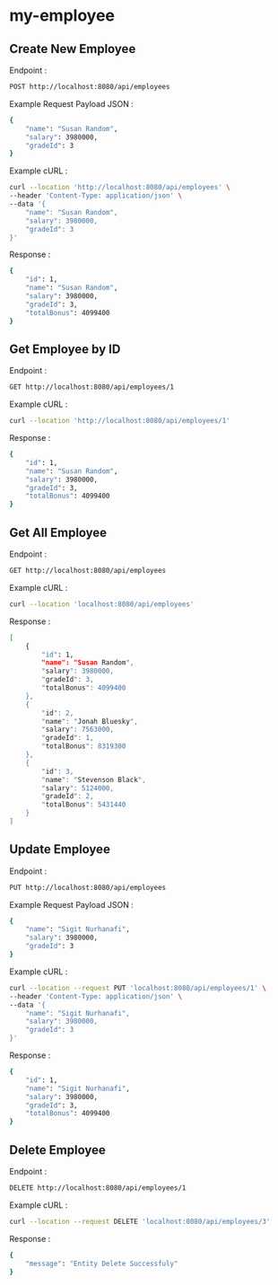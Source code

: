 # my-employee

## Create New Employee
Endpoint :
```bash
POST http://localhost:8080/api/employees
```
Example Request Payload JSON :
```bash
{
    "name": "Susan Random",
    "salary": 3980000,
    "gradeId": 3
}
``` 
Example cURL :
```bash
curl --location 'http://localhost:8080/api/employees' \
--header 'Content-Type: application/json' \
--data '{
    "name": "Susan Random",
    "salary": 3980000,
    "gradeId": 3
}'
```
Response :
```bash
{
    "id": 1,
    "name": "Susan Random",
    "salary": 3980000,
    "gradeId": 3,
    "totalBonus": 4099400
}
```
## Get Employee by ID
Endpoint :
```bash
GET http://localhost:8080/api/employees/1
```
Example cURL :
```bash
curl --location 'http://localhost:8080/api/employees/1'
```
Response :
```bash
{
    "id": 1,
    "name": "Susan Random",
    "salary": 3980000,
    "gradeId": 3,
    "totalBonus": 4099400
}
```
## Get All Employee
Endpoint :
```bash
GET http://localhost:8080/api/employees
```
Example cURL :
```bash
curl --location 'localhost:8080/api/employees'
```
Response :
```bash
[
    {
        "id": 1,
        "name": "Susan Random",
        "salary": 3980000,
        "gradeId": 3,
        "totalBonus": 4099400
    },
    {
        "id": 2,
        "name": "Jonah Bluesky",
        "salary": 7563000,
        "gradeId": 1,
        "totalBonus": 8319300
    },
    {
        "id": 3,
        "name": "Stevenson Black",
        "salary": 5124000,
        "gradeId": 2,
        "totalBonus": 5431440
    }
]
```
## Update Employee
Endpoint :
```bash
PUT http://localhost:8080/api/employees
```
Example Request Payload JSON :
```bash
{
    "name": "Sigit Nurhanafi",
    "salary": 3980000,
    "gradeId": 3
}
``` 
Example cURL :
```bash
curl --location --request PUT 'localhost:8080/api/employees/1' \
--header 'Content-Type: application/json' \
--data '{
    "name": "Sigit Nurhanafi",
    "salary": 3980000,
    "gradeId": 3
}'
```
Response :
```bash
{
    "id": 1,
    "name": "Sigit Nurhanafi",
    "salary": 3980000,
    "gradeId": 3,
    "totalBonus": 4099400
}
```
## Delete Employee
Endpoint :
```bash
DELETE http://localhost:8080/api/employees/1
```
Example cURL :
```bash
curl --location --request DELETE 'localhost:8080/api/employees/3'
```
Response :
```bash
{
    "message": "Entity Delete Successfuly"
}
```